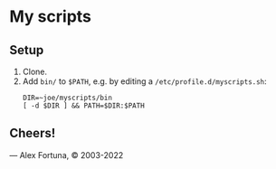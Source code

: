 
My scripts
==========

## Setup

1. Clone.
2. Add `bin/` to `$PATH`, e.g. by editing a `/etc/profile.d/myscripts.sh`:
    ```
    DIR=~joe/myscripts/bin
    [ -d $DIR ] && PATH=$DIR:$PATH
    ```

## Cheers!

&mdash; Alex Fortuna, &copy; 2003-2022
